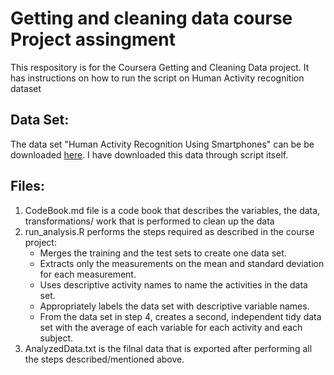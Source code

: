 # Getting and cleaning data course Project assingment
This respository is for the Coursera Getting and Cleaning Data project. 
It has instructions on how to run the script on Human Activity recognition dataset 

## Data Set:
The data set "Human Activity Recognition Using Smartphones" can be be downloaded [here](http://archive.ics.uci.edu/ml/datasets/Human+Activity+Recognition+Using+Smartphones). I have downloaded this data through script itself.

## Files:
1.	CodeBook.md file is a code book that describes the variables, the data, transformations/ work that is performed to clean up the data
2.	run_analysis.R performs the steps required as described in the course project:
    - Merges the training and the test sets to create one data set.
    - Extracts only the measurements on the mean and standard deviation for each measurement.
    - Uses descriptive activity names to name the activities in the data set.
    - Appropriately labels the data set with descriptive variable names.
    - From the data set in step 4, creates a second, independent tidy data set with the average of each variable for each activity and each subject.
3.	AnalyzedData.txt is the filnal data that is exported after performing all the steps described/mentioned above.
